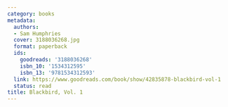 ```yaml
---
category: books
metadata:
  authors:
  - Sam Humphries
  cover: 3188036268.jpg
  format: paperback
  ids:
    goodreads: '3188036268'
    isbn_10: '1534312595'
    isbn_13: '9781534312593'
  link: https://www.goodreads.com/book/show/42835878-blackbird-vol-1
  status: read
title: Blackbird, Vol. 1
---
```

